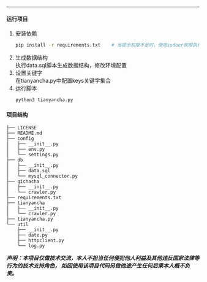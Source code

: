 
---
#### 运行项目
1. 安装依赖
    ```bash
    pip install -r requirements.txt    # 当提示权限不足时，使用sudoer权限执行即可
    ```
2. 生成数据结构  
执行data.sql脚本生成数据结构，修改环境配置
3. 设置关键字  
在tianyancha.py中配置keys关键字集合
3. 运行脚本
    ```bash
    python3 tianyancha.py
    ```
#### 项目结构
```
├── LICENSE
├── README.md
├── config
│   ├── __init__.py
│   ├── env.py
│   └── settings.py
├── db
│   ├── __init__.py
│   ├── data.sql
│   └── mysql_connector.py
├── qichacha
│   ├── __init__.py
│   └── crawler.py
├── requirements.txt
├── tianyancha
│   ├── __init__.py
│   └── crawler.py
├── tianyancha.py
└── util
    ├── __init__.py
    ├── date.py
    ├── httpclient.py
    └── log.py

```



***声明：本项目仅做技术交流，本人不担当任何侵犯他人利益及其他违反国家法律等行为的技术支持角色，
如因使用该项目代码另做他途产生任何后果本人概不负责。***

